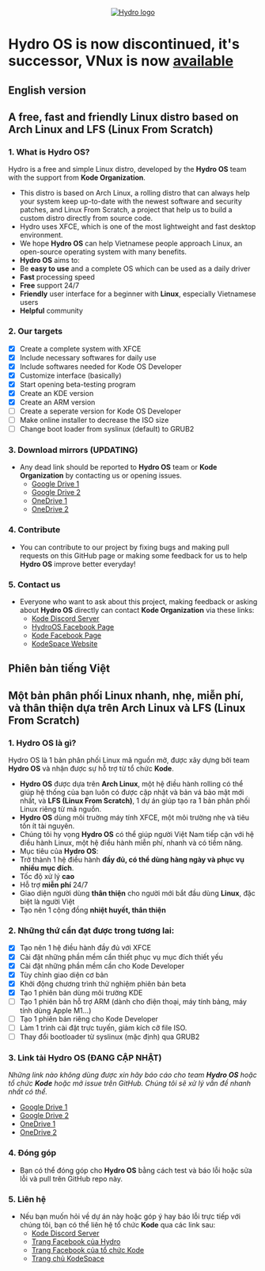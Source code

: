 <a href="https://www.facebook.com/hydroos.dev">
 <p align="center">
  <img src="https://2.pik.vn/2021193434ba-7493-4638-ba15-1f9378165789.png" alt="Hydro logo" />
 </p>
</a>

# Hydro OS is now discontinued, it's successor, VNux is now [available](https://gitlab.com/VNux)

## English version
## A free, fast and friendly Linux distro based on Arch Linux and LFS (Linux From Scratch)
### 1. What is Hydro OS?
Hydro is a free and simple Linux distro, developed by the **Hydro OS** team with the support from **Kode Organization**.

* This distro is based on Arch Linux, a rolling distro that can always help your system keep up-to-date with the newest software and security patches, and Linux From Scratch, a project that help us to build a custom distro directly from source code.
* Hydro uses XFCE, which is one of the most lightweight and fast desktop environment. 
* We hope **Hydro OS** can help Vietnamese people approach Linux, an open-source operating system with many benefits.
* **Hydro OS** aims to:
* Be **easy to use** and a complete OS which can be used as a daily driver
* **Fast** processing speed
* **Free** support 24/7
* **Friendly** user interface for a beginner with **Linux**, especially Vietnamese users
* **Helpful** community


### 2. Our targets
  - [x] Create a complete system with XFCE
  - [x] Include necessary softwares for daily use
  - [x] Include softwares needed for Kode OS Developer
  - [x] Customize interface (basically)
  - [x] Start opening beta-testing program
  - [x] Create an KDE version
  - [x] Create an ARM version
  - [ ] Create a seperate version for Kode OS Developer
  - [ ] Make online installer to decrease the ISO size
  - [ ] Change boot loader from syslinux (default) to GRUB2

### 3. Download mirrors (UPDATING)
  * Any dead link should be reported to **Hydro OS** team or **Kode Organization** by contacting us or opening issues.
     * [Google Drive 1](https://drive.google.com/u/0/uc?id=1uX7-tEH43M9CDekk1sS4tQfnlzB0wggZ&export=download)
     * [Google Drive 2](https://drive.google.com/uc?id=1IUH0JugvxKl1jcLMcSpEVl2IzXur_cnq&export=download)
     * [OneDrive 1](https://1drv.ms/u/s!Ahj9QEVQ6zUGfT2v8-uBDNhGOoY?e=cautN9)
     * [OneDrive 2](https://1drv.ms/u/s!Al9MoH6Uhil7blEZcWcSt0gmhhQ?e=oHjJfs)

### 4. Contribute
* You can contribute to our project by fixing bugs and making pull requests on this GitHub page or making some feedback for us to help **Hydro OS** improve better everyday!

### 5. Contact us
  * Everyone who want to ask about this project, making feedback or asking about **Hydro OS** directly can contact **Kode Organization** via these links:
     * [Kode Discord Server](https://discord.gg/33fmGezE)
     * [HydroOS Facebook Page](https://www.facebook.com/hydroos.dev)
     * [Kode Facebook Page](https://www.facebook.com/kode.page)
     * [KodeSpace Website](https://www.kodelang.dev)
 
##
## Phiên bản tiếng Việt
## Một bản phân phối Linux nhanh, nhẹ, miễn phí, và thân thiện dựa trên Arch Linux và LFS (Linux From Scratch)
### 1. Hydro OS là gì?
Hydro OS là 1 bản phân phối Linux mã nguồn mở, được xây dựng bởi team **Hydro OS** và nhận được sự hỗ trợ từ tổ chức **Kode**. 

* **Hydro OS** được dựa trên **Arch Linux**, một hệ điều hành rolling có thể giúp hệ thống của bạn luôn có được cập nhật và bản vá bảo mật mới nhất, và **LFS (Linux From Scratch)**, 1 dự án giúp tạo ra 1 bản phân phối Linux riêng từ mã nguồn.
* **Hydro OS** dùng môi truờng máy tính XFCE, một môi trường nhẹ và tiêu tốn ít tài nguyên.
* Chúng tôi hy vọng **Hydro OS** có thể giúp người Việt Nam tiếp cận với hệ điều hành Linux, một hệ điều hành miễn phí, nhanh và có tiềm năng.
* Mục tiêu của **Hydro OS**:
* Trở thành 1 hệ điều hành **đầy đủ, có thể dùng hàng ngày và phục vụ nhiều mục đích**.
* Tốc độ xử lý **cao**
* Hỗ trợ **miễn phí** 24/7
* Giao diện người dùng **thân thiện** cho người mới bắt đầu dùng **Linux**, đặc biệt là người Việt
* Tạo nên 1 cộng đồng **nhiệt huyết, thân thiện**


### 2. Những thứ cần đạt được trong tương lai:
  - [x] Tạo nên 1 hệ điều hành đầy đủ với XFCE
  - [x] Cài đặt những phần mềm cần thiết phục vụ mục đích thiết yếu
  - [x] Cài đặt những phần mềm cần cho Kode Developer
  - [x] Tùy chỉnh giao diện cơ bản
  - [x] Khởi động chương trình thử nghiệm phiên bản beta
  - [x] Tạo 1 phiên bản dùng môi trường KDE
  - [ ] Tạo 1 phiên bản hỗ trợ ARM (dành cho điện thoại, máy tính bảng, máy tính dùng Apple M1...)
  - [ ] Tạo 1 phiên bản riêng cho Kode Developer
  - [ ] Làm 1 trình cài đặt trực tuyến, giảm kích cỡ file ISO.
  - [ ] Thay đổi bootloader từ syslinux (mặc định) qua GRUB2

### 3. Link tải Hydro OS (ĐANG CẬP NHẬT)
*Những link nào không dùng được xin hãy báo cáo cho team **Hydro OS** hoặc tổ chức **Kode** hoặc mở issue trên GitHub. Chúng tôi sẽ xử lý vấn đề nhanh nhất có thể.*
   * [Google Drive 1](https://drive.google.com/u/0/uc?id=1uX7-tEH43M9CDekk1sS4tQfnlzB0wggZ&export=download)
   * [Google Drive 2](https://drive.google.com/uc?id=1IUH0JugvxKl1jcLMcSpEVl2IzXur_cnq&export=download)
   * [OneDrive 1](https://1drv.ms/u/s!Ahj9QEVQ6zUGfT2v8-uBDNhGOoY?e=cautN9)
   * [OneDrive 2](https://1drv.ms/u/s!Al9MoH6Uhil7blEZcWcSt0gmhhQ?e=oHjJfs)

### 4. Đóng góp
* Bạn có thể đóng góp cho **Hydro OS** bằng cách test và báo lỗi hoặc sửa lỗi và pull trên GitHub repo này.

### 5. Liên hệ
  * Nếu bạn muốn hỏi về dự án này hoặc góp ý hay báo lỗi trực tiếp với chúng tôi, bạn có thể liên hệ tổ chức **Kode** qua các link sau:
     * [Kode Discord Server](https://discord.gg/33fmGezE)
     * [Trang Facebook của Hydro](https://www.facebook.com/hydroos.dev)
     * [Trang Facebook của tổ chức Kode](https://www.facebook.com/kode.page)
     * [Trang chủ KodeSpace](https://www.kodelang.dev)
 
